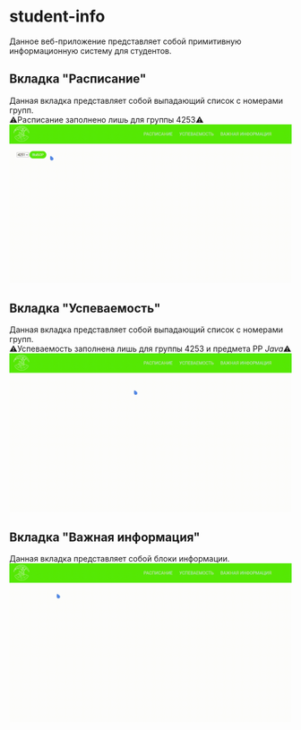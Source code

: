 # student-info
Данное веб-приложение представляет собой примитивную информационную систему для студентов. 
## Вкладка "Расписание"
Данная вкладка представляет собой выпадающий список с номерами групп.   
:warning:Расписание заполнено лишь для группы 4253:warning:
![](schedule.gif)
## Вкладка "Успеваемость"  
Данная вкладка представляет собой выпадающий список с номерами групп.  
:warning:Успеваемость заполнена лишь для группы 4253 и предмета РР *Java*:warning:
![](academic_performance.gif)
## Вкладка "Важная информация"
Данная вкладка представляет собой блоки информации.
![](info.gif)

